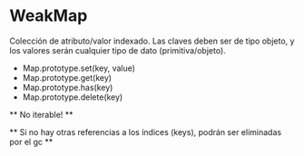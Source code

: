 # WeakMap

Colección de atributo/valor indexado. Las claves deben ser de tipo objeto, y los valores serán cualquier tipo de dato (primitiva/objeto).
 - Map.prototype.set(key, value)
 - Map.prototype.get(key)
 - Map.prototype.has(key)
 - Map.prototype.delete(key)


** No iterable! **

** Si no hay otras referencias a los índices (keys), podrán ser eliminadas por el gc **
